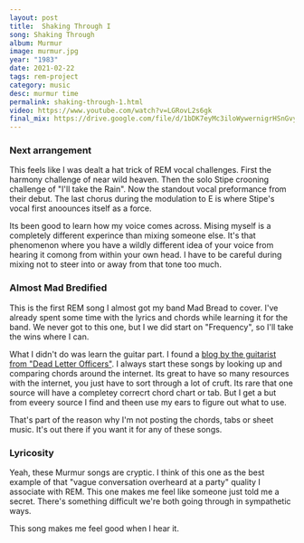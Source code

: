 ```yaml
---
layout: post
title:  Shaking Through I
song: Shaking Through
album: Murmur
image: murmur.jpg
year: "1983"
date: 2021-02-22
tags: rem-project
category: music
desc: murmur time
permalink: shaking-through-1.html
video: https://www.youtube.com/watch?v=LGRovL2s6gk
final_mix: https://drive.google.com/file/d/1bDK7eyMc3iloWywernigrHSnGvyKRCkq/view?usp=sharing
---
```


### Next arrangement
This feels like I was dealt a hat trick of REM vocal challenges. First the harmony challenge of near wild heaven. Then the solo Stipe crooning challenge of "I'll take the Rain". Now the standout vocal preformance from their debut. The last chorus during the modulation to E is where Stipe's vocal first anoounces itself as a force.

Its been good to learn how my voice comes across. Mising myself is a completely different experince than mixing someone else. It's that phenomenon where you have a wildly different idea of your voice from hearing it comong from within your own head. I have to be careful during mixing not to steer into or away from that tone too much.

### Almost Mad Bredified
This is the first REM song I almost got my band Mad Bread to cover. I've already spent some time with the lyrics and chords while learning it for the band. We never got to this one, but I we did start on "Frequency", so I'll take the wins where I can.

What I didn't do was learn the guitar part. I found a [blog by the guitarist from "Dead Letter Officers"](https://guitarpeterbuck.wordpress.com/category/shaking-through/). I always start these songs by looking up and comparing chords around the internet. Its great to have so many resources with the internet, you just have to sort through a lot of cruft. Its rare that one source will have a completey correcrt chord chart or tab. But I get a but from eveery source I find and theen use my ears to figure out what to use.

That's part of the reason why I'm not posting the chords, tabs or sheet music. It's out there if you want it for any of these songs.

### Lyricosity
Yeah, these Murmur songs are cryptic. I think of this one as the best example of that "vague conversation overheard at a party" quality I associate with REM. This one makes me feel like someone just told me a secret. There's something difficult we're both going through in sympathetic ways. 

This song makes me feel good when I hear it. 